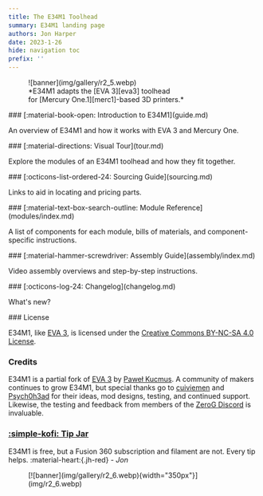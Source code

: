 ```yaml
---
title: The E34M1 Toolhead
summary: E34M1 landing page
authors: Jon Harper
date: 2023-1-26
hide: navigation toc
prefix: ''
---
```


<figure markdown class="jh-cover-img">
![banner](img/gallery/r2_5.webp)
<figcaption markdown>
*E34M1 adapts the [EVA 3][eva3] toolhead
<br/> for [Mercury One.1][merc1]-based 3D printers.*
</figcaption>
</figure>

<div markdown class="grid">
<div markdown class="card">
### [:material-book-open: Introduction to E34M1](guide.md)

An overview of E34M1 and how it works with EVA 3 and Mercury One.
</div>
<div markdown class="card">
### [:material-directions: Visual Tour](tour.md)

Explore the modules of an E34M1 toolhead and how they fit together.
</div>
<div markdown class="card">
### [:octicons-list-ordered-24: Sourcing Guide](sourcing.md)

Links to aid in locating and pricing parts.
</div>
<div markdown class="card">
### [:material-text-box-search-outline: Module Reference](modules/index.md)

A list of components for each module, bills of materials, and component-specific instructions.
</div>
<div markdown class="card">
### [:material-hammer-screwdriver: Assembly Guide](assembly/index.md)

Video assembly overviews and step-by-step instructions.
</div>
<div markdown class="card">
### [:octicons-log-24: Changelog](changelog.md)

What's new?
</div>
</div>

<div markdown class="grid">
<div markdown>
### License

E34M1, like [EVA 3][eva3], is licensed under the [Creative Commons BY-NC-SA 4.0 License](https://creativecommons.org/licenses/by-nc-sa/4.0/).

### Credits

E34M1 is a partial fork of [EVA 3](eva3) by [Paweł Kucmus](https://github.com/pkucmus). A community of makers continues to grow E34M1, but special thanks go to [cuiviemen](https://www.printables.com/@cuiviemen_127292) and [Psych0h3ad](https://www.printables.com/@Psych0h3ad_168275) for their ideas, mod designs, testing, and continued support. Likewise, the testing and feedback from members of the [ZeroG Discord](https://discord.io/zerog) is invaluable.

### [:simple-kofi: Tip Jar](https://ko-fi.com/jonspaceharper)

E34M1 is free, but a Fusion 360 subscription and filament are not. Every tip helps. :material-heart:{.jh-red} *- Jon*
</div>
<div markdown>
<figure markdown class="jh-cover-img">
[![banner](img/gallery/r2_6.webp){width="350px"}](img/r2_6.webp)
</figure>
</div>
</div>

[eva3]: https://main.eva-3d.page/
[merc1]: https://docs.zerog.one/